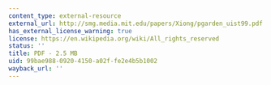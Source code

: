 ```yaml
---
content_type: external-resource
external_url: http://smg.media.mit.edu/papers/Xiong/pgarden_uist99.pdf
has_external_license_warning: true
license: https://en.wikipedia.org/wiki/All_rights_reserved
status: ''
title: PDF - 2.5 MB
uid: 99bae988-0920-4150-a02f-fe2e4b5b1002
wayback_url: ''
---
```

